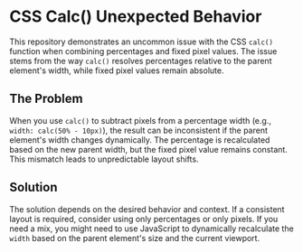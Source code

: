 # CSS Calc() Unexpected Behavior

This repository demonstrates an uncommon issue with the CSS `calc()` function when combining percentages and fixed pixel values. The issue stems from the way `calc()` resolves percentages relative to the parent element's width, while fixed pixel values remain absolute.

## The Problem

When you use `calc()` to subtract pixels from a percentage width (e.g., `width: calc(50% - 10px)`), the result can be inconsistent if the parent element's width changes dynamically. The percentage is recalculated based on the new parent width, but the fixed pixel value remains constant. This mismatch leads to unpredictable layout shifts.

## Solution

The solution depends on the desired behavior and context.  If a consistent layout is required, consider using only percentages or only pixels.  If you need a mix, you might need to use JavaScript to dynamically recalculate the `width` based on the parent element's size and the current viewport.